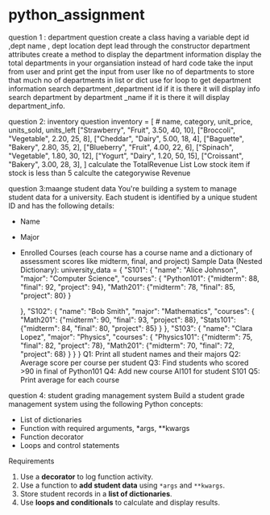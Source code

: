# python_assignment
question 1 : department question
create a class having a variable dept id ,dept name , dept location dept lead through the constructor department attributes
create a method to display the department information 
display the total departments in your organsiation  instead of hard code take the input from user and 
print get the input from user like no of departments to store that much no of departments in list or dict 
use for loop to get department information search department ,department id if  it is there it will display info  search department by department _name 
if it is there it will display department_info.

question 2: inventory question
inventory = [
    # name,       category,   unit_price, units_sold, units_left
    ["Strawberry", "Fruit",      3.50,        40,          10],
    ["Broccoli",   "Vegetable",  2.20,        25,           8],
    ["Cheddar",    "Dairy",      5.00,        18,           4],
    ["Baguette",   "Bakery",     2.80,        35,           2],
    ["Blueberry",  "Fruit",      4.00,        22,           6],
    ["Spinach",    "Vegetable",  1.80,        30,          12],
    ["Yogurt",     "Dairy",      1.20,        50,          15],
    ["Croissant",  "Bakery",     3.00,        28,           3],
]
calculate the TotalRevenue
List Low stock item if stock is less than 5
calculte the categorywise Revenue

question 3:maange student data
You're building a system to manage student data for a university. Each student is identified by a unique student ID and has the following details:
- Name
- Major
- Enrolled Courses (each course has a course name and a dictionary of assessment scores like midterm, final, and project)
 Sample Data (Nested Dictionary):
university_data = {
"S101": {
        "name": "Alice Johnson",
        "major": "Computer Science",
        "courses": {
            "Python101": {"midterm": 88, "final": 92, "project": 94},
            "Math201": {"midterm": 78, "final": 85, "project": 80}
        }
    
    },
    "S102": {
        "name": "Bob Smith",
        "major": "Mathematics",
        "courses": {
            "Math201": {"midterm": 90, "final": 93, "project": 88},
            "Stats101": {"midterm": 84, "final": 80, "project": 85}
        }
    },
    "S103": {
        "name": "Clara Lopez",
        "major": "Physics",
        "courses": {
            "Physics101": {"midterm": 75, "final": 82, "project": 78},
            "Math201": {"midterm": 70, "final": 72, "project": 68}
        }
    }
}
Q1: Print all student names and their majors
Q2: Average score per course per student 
Q3: Find students who scored >90 in final of Python101 
Q4: Add new course AI101 for student S101
Q5: Print average for each course


question 4: student grading management system
Build a student grade management system using the following Python concepts:
- List of dictionaries
- Function with required arguments, *args, **kwargs
- Function decorator
- Loops and control statements

Requirements
1. Use a **decorator** to log function activity.
2. Use a function to **add student data** using `*args` and `**kwargs`.
3. Store student records in a **list of dictionaries**.
4. Use **loops and conditionals** to calculate and display results.




